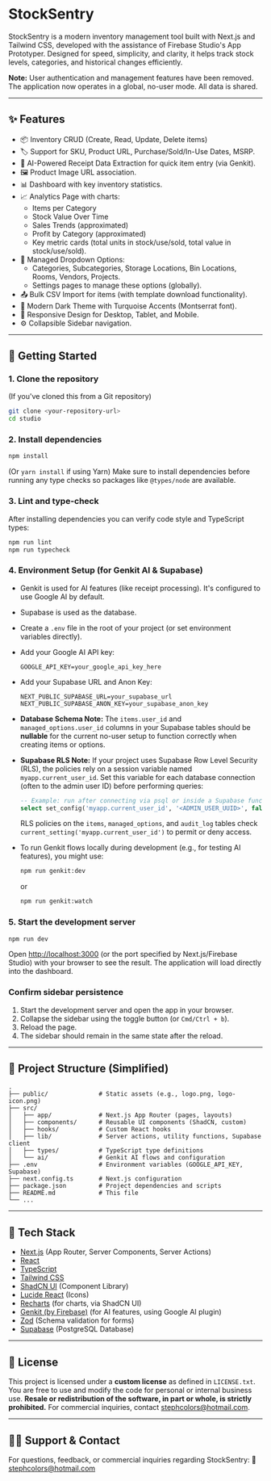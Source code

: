 # StockSentry

StockSentry is a modern inventory management tool built with Next.js and Tailwind CSS, developed with the assistance of Firebase Studio's App Prototyper. Designed for speed, simplicity, and clarity, it helps track stock levels, categories, and historical changes efficiently.

**Note:** User authentication and management features have been removed. The application now operates in a global, no-user mode. All data is shared.

---

## ✨ Features

*   📦 Inventory CRUD (Create, Read, Update, Delete items)
*   🏷️ Support for SKU, Product URL, Purchase/Sold/In-Use Dates, MSRP.
*   📝 AI-Powered Receipt Data Extraction for quick item entry (via Genkit).
*   🖼️ Product Image URL association.
*   📊 Dashboard with key inventory statistics.
*   📈 Analytics Page with charts:
    *   Items per Category
    *   Stock Value Over Time
    *   Sales Trends (approximated)
    *   Profit by Category (approximated)
    *   Key metric cards (total units in stock/use/sold, total value in stock/use/sold).
*   📂 Managed Dropdown Options:
    *   Categories, Subcategories, Storage Locations, Bin Locations, Rooms, Vendors, Projects.
    *   Settings pages to manage these options (globally).
*   📤 Bulk CSV Import for items (with template download functionality).
*   🎨 Modern Dark Theme with Turquoise Accents (Montserrat font).
*   📱 Responsive Design for Desktop, Tablet, and Mobile.
*   ⚙️ Collapsible Sidebar navigation.

---

## 🚀 Getting Started

### 1. Clone the repository
(If you've cloned this from a Git repository)
```bash
git clone <your-repository-url>
cd studio
```

### 2. Install dependencies
```bash
npm install
```
(Or `yarn install` if using Yarn)
Make sure to install dependencies before running any type checks so packages
like `@types/node` are available.

### 3. Lint and type-check
After installing dependencies you can verify code style and TypeScript types:
```bash
npm run lint
npm run typecheck
```

### 4. Environment Setup (for Genkit AI & Supabase)
*   Genkit is used for AI features (like receipt processing). It's configured to use Google AI by default.
*   Supabase is used as the database.
*   Create a `.env` file in the root of your project (or set environment variables directly).
*   Add your Google AI API key:
    ```
    GOOGLE_API_KEY=your_google_api_key_here
    ```
*   Add your Supabase URL and Anon Key:
    ```
    NEXT_PUBLIC_SUPABASE_URL=your_supabase_url
    NEXT_PUBLIC_SUPABASE_ANON_KEY=your_supabase_anon_key
    ```
*   **Database Schema Note:** The `items.user_id` and `managed_options.user_id` columns in your Supabase tables should be **nullable** for the current no-user setup to function correctly when creating items or options.
*   **Supabase RLS Note:** If your project uses Supabase Row Level Security (RLS), the policies rely on a session variable named `myapp.current_user_id`.
    Set this variable for each database connection (often to the admin user ID) before performing queries:

    ```sql
    -- Example: run after connecting via psql or inside a Supabase function
    select set_config('myapp.current_user_id', '<ADMIN_USER_UUID>', false);
    ```


    RLS policies on the `items`, `managed_options`, and `audit_log` tables check
    `current_setting('myapp.current_user_id')` to permit or deny access.

*   To run Genkit flows locally during development (e.g., for testing AI features), you might use:
    ```bash
    npm run genkit:dev
    ```
    or
    ```bash
    npm run genkit:watch
    ```

### 5. Start the development server
```bash
npm run dev
```
Open [http://localhost:3000](http://localhost:3000) (or the port specified by Next.js/Firebase Studio) with your browser to see the result. The application will load directly into the dashboard.

### Confirm sidebar persistence
1. Start the development server and open the app in your browser.
2. Collapse the sidebar using the toggle button (or `Cmd/Ctrl + b`).
3. Reload the page.
4. The sidebar should remain in the same state after the reload.

---

## 📁 Project Structure (Simplified)

```
.
├── public/              # Static assets (e.g., logo.png, logo-icon.png)
├── src/
│   ├── app/             # Next.js App Router (pages, layouts)
│   ├── components/      # Reusable UI components (ShadCN, custom)
│   ├── hooks/           # Custom React hooks
│   ├── lib/             # Server actions, utility functions, Supabase client
│   ├── types/           # TypeScript type definitions
│   └── ai/              # Genkit AI flows and configuration
├── .env                 # Environment variables (GOOGLE_API_KEY, Supabase)
├── next.config.ts       # Next.js configuration
├── package.json         # Project dependencies and scripts
├── README.md            # This file
└── ...
```

---

## 🧠 Tech Stack

*   [Next.js](https://nextjs.org/) (App Router, Server Components, Server Actions)
*   [React](https://react.dev/)
*   [TypeScript](https://www.typescriptlang.org/)
*   [Tailwind CSS](https://tailwindcss.com/)
*   [ShadCN UI](https://ui.shadcn.com/) (Component Library)
*   [Lucide React](https://lucide.dev/) (Icons)
*   [Recharts](https://recharts.org/) (for charts, via ShadCN UI)
*   [Genkit (by Firebase)](https://firebase.google.com/docs/genkit) (for AI features, using Google AI plugin)
*   [Zod](https://zod.dev/) (Schema validation for forms)
*   [Supabase](https://supabase.com/) (PostgreSQL Database)

---

## 📜 License

This project is licensed under a **custom license** as defined in `LICENSE.txt`.
You are free to use and modify the code for personal or internal business use.
**Resale or redistribution of the software, in part or whole, is strictly prohibited.**
For commercial inquiries, contact [stephcolors@hotmail.com](mailto:stephcolors@hotmail.com).

---

## 🙋‍♂️ Support & Contact

For questions, feedback, or commercial inquiries regarding StockSentry:
📧 [stephcolors@hotmail.com](mailto:stephcolors@hotmail.com)
